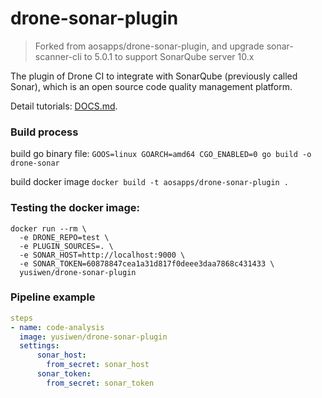 # drone-sonar-plugin
> Forked from aosapps/drone-sonar-plugin, and upgrade sonar-scanner-cli to 5.0.1 to support SonarQube server 10.x

The plugin of Drone CI to integrate with SonarQube (previously called Sonar), which is an open source code quality management platform.

Detail tutorials: [DOCS.md](DOCS.md).

### Build process
build go binary file: 
`GOOS=linux GOARCH=amd64 CGO_ENABLED=0 go build -o drone-sonar`

build docker image
`docker build -t aosapps/drone-sonar-plugin .`


### Testing the docker image:
```commandline
docker run --rm \
  -e DRONE_REPO=test \
  -e PLUGIN_SOURCES=. \
  -e SONAR_HOST=http://localhost:9000 \
  -e SONAR_TOKEN=60878847cea1a31d817f0deee3daa7868c431433 \
  yusiwen/drone-sonar-plugin
```

### Pipeline example
```yaml
steps
- name: code-analysis
  image: yusiwen/drone-sonar-plugin
  settings:
      sonar_host:
        from_secret: sonar_host
      sonar_token:
        from_secret: sonar_token
```
